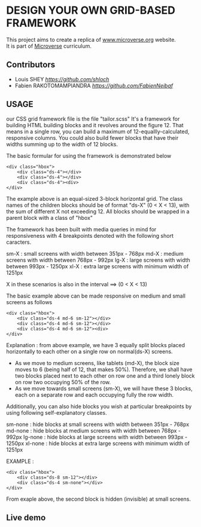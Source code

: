 # DESIGN YOUR OWN GRID-BASED FRAMEWORK

This project aims to create a replica of www.microverse.org  website.  
It is part of [Microverse](https://www.microverse.org/) curriculum.
## Contributors
  - Louis SHEY _https://github.com/shloch_
  - Fabien RAKOTOMAMPIANDRA _https://github.com/FabienNeibaf_

## USAGE
our CSS grid framework file is the file "tailor.scss"
It's a framework for building HTML building blocks and it revolves around the figure 12.
That means in a single row, you can build a maximum of 12-equallly-calculated, responsive columns. You could also build fewer blocks that have their widths summing up to the width of 12 blocks.

The basic formular for using the framework is demonstrated below

```
<div class="hbox">
    <div class="ds-4"></div>
    <div class="ds-4"></div>
    <div class="ds-4"><div>
</div>
```

The example above is an equal-sized 3-block horizontal grid. The class names of the children blocks should be of format "ds-X" (0 < X < 13), with the sum of different X not exceeding 12. All blocks should be wrapped in a parent block with a class of "hbox"

The framework has been built with media queries in mind for responsiveness with 4 breakpoints denoted with the following short caracters.

sm-X : small screens with width between 351px - 768px
md-X : medium screens with width between 768px - 992px
lg-X : large screens with width between 993px - 1250px
xl-X : extra large screens with minimum width of  1251px

X in these scenarios is also in the interval ==> (0 < X < 13)

The basic example above can be made responsive on medium and small screens as follows

```
<div class="hbox">
    <div class="ds-4 md-6 sm-12"></div>
    <div class="ds-4 md-6 sm-12"></div>
    <div class="ds-4 md-6 sm-12"><div>
</div>
```

Explanation : from above example, we have 3 equally split blocks placed horizontally to each other on a single row on normal(ds-X)  screens. 
- As we move to medium screens, like tablets (md-X), the block size moves to 6 (being half of 12, that makes 50%). Therefore, we shall have two blocks placed next to each other on row one and a third lonely block on row two occupying 50% of the row.
- As we move towards small screens (sm-X), we will have these 3 blocks, each on a separate row and each occupying fully the row width.


Additionally, you can also hide blocks you wish at particular breakpoints by using following self-explanatory classes.

sm-none : hide blocks at small screens with width between 351px - 768px
md-none : hide blocks at medium screens with width between 768px - 992px
lg-none : hide blocks at large screens with width between 993px - 1250px
xl-none : hide blocks at extra large screens with minimum width of  1251px

EXAMPLE :
```
<div class="hbox">
    <div class="ds-8 sm-12"></div>
    <div class="ds-4 sm-none"></div>
</div>
```
From exaple above, the second block is hidden (invisible) at small screens.





## Live demo
